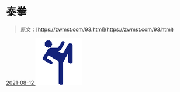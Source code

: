 <!--yml
category: 未分类
date: 0001-01-01 00:00:00
--->

# 泰拳

> 原文：[https://zwmst.com/93.html](https://zwmst.com/93.html)

   [ <time datetime="2021-08-12T08:59:32+08:00"> 2021-08-12 </time> ](https://zwmst.com/%e6%b3%b0%e6%8b%b3)  [![](img/ca0973a64119f19e918b49c944c9a33f.png)](https://zwmst.com/wp-content/uploads/2021/08/1628729972-ecb5da676f10325.png)